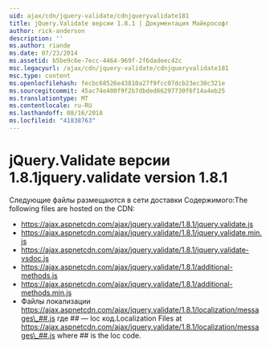 ```yaml
---
uid: ajax/cdn/jquery-validate/cdnjqueryvalidate181
title: jQuery.Validate версии 1.8.1 | Документация Майкрософт
author: rick-anderson
description: ''
ms.author: riande
ms.date: 07/23/2014
ms.assetid: b5be9c6e-7ecc-4464-969f-2f6dadeec42c
msc.legacyurl: /ajax/cdn/jquery-validate/cdnjqueryvalidate181
msc.type: content
ms.openlocfilehash: fecbc68526e43810a27f9fcc07dcb23ec30c321e
ms.sourcegitcommit: 45ac74e400f9f2b7dbded66297730f6f14a4eb25
ms.translationtype: MT
ms.contentlocale: ru-RU
ms.lasthandoff: 08/16/2018
ms.locfileid: "41838763"
---
```

<a name="jqueryvalidate-version-181"></a><span data-ttu-id="19893-102">jQuery.Validate версии 1.8.1</span><span class="sxs-lookup"><span data-stu-id="19893-102">jquery.validate version 1.8.1</span></span>
====================
<span data-ttu-id="19893-103">Следующие файлы размещаются в сети доставки Содержимого:</span><span class="sxs-lookup"><span data-stu-id="19893-103">The following files are hosted on the CDN:</span></span>

- https://ajax.aspnetcdn.com/ajax/jquery.validate/1.8.1/jquery.validate.js
- https://ajax.aspnetcdn.com/ajax/jquery.validate/1.8.1/jquery.validate.min.js
- https://ajax.aspnetcdn.com/ajax/jquery.validate/1.8.1/jquery.validate-vsdoc.js
- https://ajax.aspnetcdn.com/ajax/jquery.validate/1.8.1/additional-methods.js
- https://ajax.aspnetcdn.com/ajax/jquery.validate/1.8.1/additional-methods.min.js
- <span data-ttu-id="19893-104">Файлы локализации https://ajax.aspnetcdn.com/ajax/jquery.validate/1.8.1/localization/messages\_##.js где ## — loc код.</span><span class="sxs-lookup"><span data-stu-id="19893-104">Localization Files at https://ajax.aspnetcdn.com/ajax/jquery.validate/1.8.1/localization/messages\_##.js where ## is the loc code.</span></span>
